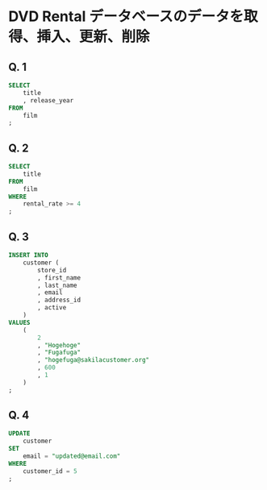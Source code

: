 # DVD Rental データベースのデータを取得、挿入、更新、削除

## Q. 1

```SQL
SELECT
    title
    , release_year
FROM
    film
;
```

## Q. 2

```SQL
SELECT
    title
FROM
    film
WHERE
    rental_rate >= 4
;
```

## Q. 3

```SQL
INSERT INTO
    customer (
        store_id
        , first_name
        , last_name
        , email
        , address_id
        , active
    )
VALUES
    (
        2
        , "Hogehoge"
        , "Fugafuga"
        , "hogefuga@sakilacustomer.org"
        , 600
        , 1
    )
;
```

## Q. 4

```SQL
UPDATE
    customer
SET
    email = "updated@email.com"
WHERE
    customer_id = 5
;
```
